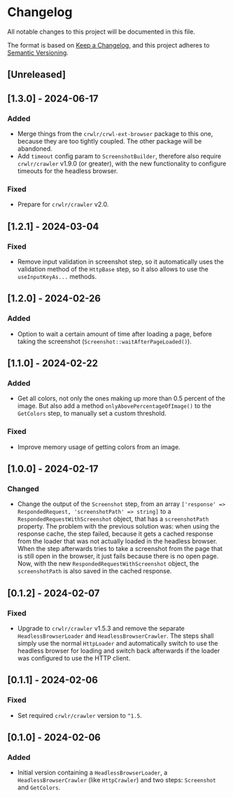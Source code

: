 # Changelog
All notable changes to this project will be documented in this file.

The format is based on [Keep a Changelog](https://keepachangelog.com/en/1.0.0/),
and this project adheres to [Semantic Versioning](https://semver.org/spec/v2.0.0.html).

## [Unreleased]

## [1.3.0] - 2024-06-17
### Added
* Merge things from the `crwlr/crwl-ext-browser` package to this one, because they are too tightly coupled. The other package will be abandoned.
* Add `timeout` config param to `ScreenshotBuilder`, therefore also require `crwlr/crawler` v1.9.0 (or greater), with the new functionality to configure timeouts for the headless browser.

### Fixed
* Prepare for `crwlr/crawler` v2.0.

## [1.2.1] - 2024-03-04
### Fixed
* Remove input validation in screenshot step, so it automatically uses the validation method of the `HttpBase` step, so it also allows to use the `useInputKeyAs...` methods.

## [1.2.0] - 2024-02-26
### Added
* Option to wait a certain amount of time after loading a page, before taking the screenshot (`Screenshot::waitAfterPageLoaded()`).

## [1.1.0] - 2024-02-22
### Added
* Get all colors, not only the ones making up more than 0.5 percent of the image. But also add a method `onlyAbovePercentageOfImage()` to the `GetColors` step, to manually set a custom threshold.

### Fixed
* Improve memory usage of getting colors from an image.

## [1.0.0] - 2024-02-17
### Changed
* Change the output of the `Screenshot` step, from an array `['response' => RespondedRequest, 'screenshotPath' => string]` to a `RespondedRequestWithScreenshot` object, that has a `screenshotPath` property. The problem with the previous solution was: when using the response cache, the step failed, because it gets a cached response from the loader that was not actually loaded in the headless browser. When the step afterwards tries to take a screenshot from the page that is still open in the browser, it just fails because there is no open page. Now, with the new `RespondedRequestWithScreenshot` object, the `screenshotPath` is also saved in the cached response.

## [0.1.2] - 2024-02-07
### Fixed
* Upgrade to `crwlr/crawler` v1.5.3 and remove the separate `HeadlessBrowserLoader` and `HeadlessBrowserCrawler`. The steps shall simply use the normal `HttpLoader` and automatically switch to use the headless browser for loading and switch back afterwards if the loader was configured to use the HTTP client.

## [0.1.1] - 2024-02-06
### Fixed
* Set required `crwlr/crawler` version to `^1.5`.

## [0.1.0] - 2024-02-06
### Added
* Initial version containing a `HeadlessBrowserLoader`, a `HeadlessBrowserCrawler` (like `HttpCrawler`) and two steps: `Screenshot` and `GetColors`.
